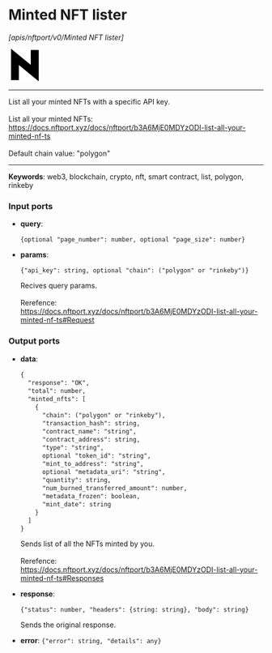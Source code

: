 # Minted NFT lister

_[apis/nftport/v0/Minted NFT lister]_

![icon](</assets/icons/352b98b2-6df6-4a21-93e1-a31cf5b9311d.png>)

---

List all your minted NFTs with a specific API key.<br>
<br>
List all your minted NFTs:<br>
https://docs.nftport.xyz/docs/nftport/b3A6MjE0MDYzODI-list-all-your-minted-nf-ts<br>
<br>
Default chain value: "polygon"<br>

---

__Keywords__: web3, blockchain, crypto, nft, smart contract, list, polygon, rinkeby

### Input ports

* __query__: 
    ```
    {optional "page_number": number, optional "page_size": number}
    ```


* __params__: 
    ```
    {"api_key": string, optional "chain": ("polygon" or "rinkeby")}
    ```

    Recives query params.<br>
    <br>
    Rerefence:<br>
    https://docs.nftport.xyz/docs/nftport/b3A6MjE0MDYzODI-list-all-your-minted-nf-ts#Request<br>

### Output ports

* __data__: 
    ```
    {
      "response": "OK",
      "total": number,
      "minted_nfts": [
        {
          "chain": ("polygon" or "rinkeby"),
          "transaction_hash": string,
          "contract_name": "string",
          "contract_address": string,
          "type": "string",
          optional "token_id": "string",
          "mint_to_address": "string",
          optional "metadata_uri": "string",
          "quantity": string,
          "num_burned_transferred_amount": number,
          "metadata_frozen": boolean,
          "mint_date": string
        }
      ]
    }
    ```

    Sends list of all the NFTs minted by you.<br>
    <br>
    Rerefence:<br>
    https://docs.nftport.xyz/docs/nftport/b3A6MjE0MDYzODI-list-all-your-minted-nf-ts#Responses<br>


* __response__: 
    ```
    {"status": number, "headers": {string: string}, "body": string}
    ```

    Sends the original response.<br>


* __error__: ` {"error": string, "details": any} `

